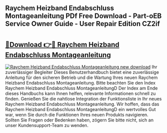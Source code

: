 ## Raychem Heizband Endabschluss Montageanleitung PDf Free Download - Part-oEB Service Owner Guide - User Repair Edition CZ2if

# <h2><a href="http://df6yer.blite.top/?on=Raychem+Heizband+Endabschluss+Montageanleitung">🔗Download 👉🔴 Raychem Heizband Endabschluss Montageanleitung</a></h2>

[![Raychem Heizband Endabschluss Montageanleitung new download](https://i.imgur.com/lujVjoI.png)](http://df6yer.blite.top/?on=Raychem+Heizband+Endabschluss+Montageanleitung)
Ihr zuverlässiger Begleiter Dieses Benutzerhandbuch bietet eine zuverlässige Anleitung für den sicheren Betrieb und die Wartung Ihres neuen Raychem Heizband Endabschluss Montageanleitung. Bitte beachten Sie den Index Raychem Heizband Endabschluss MontageanleitungD Der Index am Ende dieses Handbuchs kann Ihnen helfen, relevante Informationen schnell zu finden. Genießen Sie die nahtlose Integration der Funktionsliste in Ihr neues Raychem Heizband Endabschluss Montageanleitung. Wir hoffen, dass das Raychem Heizband Endabschluss MontageanleitungD ein wertvolles Gut war, wenn Sie durch die Funktionen Ihres neuen Produkts navigieren. Sollten Sie Fragen oder Bedenken haben, zögern Sie bitte nicht, sich an unser Kundensupport-Team zu wenden.
